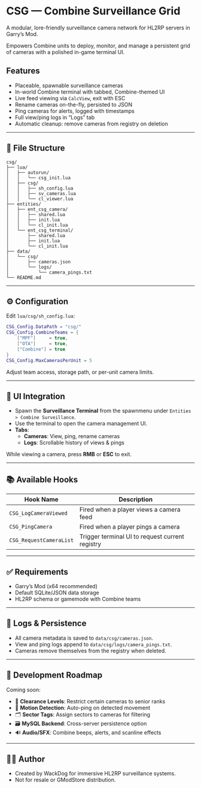 # CSG — Combine Surveillance Grid

A modular, lore-friendly surveillance camera network for HL2RP servers in Garry’s Mod.

Empowers Combine units to deploy, monitor, and manage a persistent grid of cameras with a polished in-game terminal UI.

## Features

- Placeable, spawnable surveillance cameras  
- In-world Combine terminal with tabbed, Combine-themed UI  
- Live feed viewing via `CalcView`, exit with ESC  
- Rename cameras on-the-fly, persisted to JSON  
- Ping cameras for alerts, logged with timestamps  
- Full view/ping logs in “Logs” tab  
- Automatic cleanup: remove cameras from registry on deletion  

---

## 📁 File Structure

```
csg/
├── lua/
│   ├── autorun/
│   │   └── csg_init.lua
│   ├── csg/
│   │   ├── sh_config.lua
│   │   ├── sv_cameras.lua
│   │   └── cl_viewer.lua
├── entities/
│   ├── ent_csg_camera/
│   │   ├── shared.lua
│   │   ├── init.lua
│   │   └── cl_init.lua
│   └── ent_csg_terminal/
│       ├── shared.lua
│       ├── init.lua
│       └── cl_init.lua
├── data/
│   └── csg/
│       ├── cameras.json
│       └── logs/
│           └── camera_pings.txt
└── README.md
```

---

## ⚙️ Configuration

Edit `lua/csg/sh_config.lua`:

```lua
CSG_Config.DataPath = "csg/"
CSG_Config.CombineTeams = {
    ["MPF"]     = true,
    ["OTA"]     = true,
    ["Combine"] = true
}
CSG_Config.MaxCamerasPerUnit = 5
```

Adjust team access, storage path, or per-unit camera limits.

---

## 🔌 UI Integration

- Spawn the **Surveillance Terminal** from the spawnmenu under `Entities > Combine Surveillance`.  
- Use the terminal to open the camera management UI.  
- **Tabs**:
  - **Cameras**: View, ping, rename cameras  
  - **Logs**: Scrollable history of views & pings  

While viewing a camera, press **RMB** or **ESC** to exit.

---

## 📚 Available Hooks

| Hook Name                   | Description                                      |
|-----------------------------|--------------------------------------------------|
| `CSG_LogCameraViewed`       | Fired when a player views a camera feed          |
| `CSG_PingCamera`            | Fired when a player pings a camera               |
| `CSG_RequestCameraList`     | Trigger terminal UI to request current registry  |

---

## ✅ Requirements

- Garry’s Mod (x64 recommended)  
- Default SQLite/JSON data storage  
- HL2RP schema or gamemode with Combine teams  

---

## 🧪 Logs & Persistence

- All camera metadata is saved to `data/csg/cameras.json`.  
- View and ping logs append to `data/csg/logs/camera_pings.txt`.  
- Cameras remove themselves from the registry when deleted.

---

## 🚧 Development Roadmap

Coming soon:

- 🔐 **Clearance Levels**: Restrict certain cameras to senior ranks  
- 🤖 **Motion Detection**: Auto-ping on detected movement  
- 🗂️ **Sector Tags**: Assign sectors to cameras for filtering  
- 🗃️ **MySQL Backend**: Cross-server persistence option  
- 🔊 **Audio/SFX**: Combine beeps, alerts, and scanline effects  

---

## 🧑‍💻 Author

- Created by WackDog for immersive HL2RP surveillance systems.  
- Not for resale or GModStore distribution.  